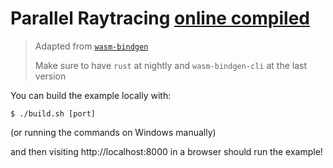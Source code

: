 # Parallel Raytracing [online compiled](http://yarte-parallel-ray-tracing.netlify.app)
> Adapted from [`wasm-bindgen`](https://github.com/rustwasm/wasm-bindgen/tree/master/examples/raytrace-parallel)
>
> Make sure to have `rust` at nightly and `wasm-bindgen-cli` at the last version

You can build the example locally with:

```
$ ./build.sh [port]
```

(or running the commands on Windows manually)

and then visiting http://localhost:8000 in a browser should run the example!
